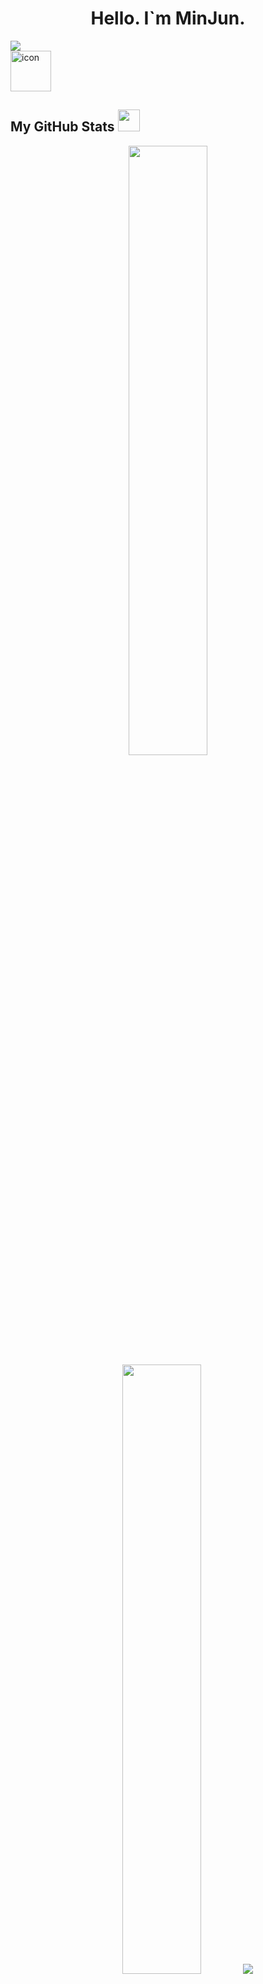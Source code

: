<h1 align="center">Hello. I`m MinJun.</h1>
<img src="https://capsule-render.vercel.app/api?type=waving&color=BDBDC8&height=150&section=header&text=Welcome!" />  

<div style="display: flex; align-items: flex-start;"><img src="https://techstack-generator.vercel.app/github-icon.svg" alt="icon" width="65" height="65" /></div>  

##  My GitHub Stats <img src = "https://i.pinimg.com/originals/65/c4/f4/65c4f452571be1261e9c623f7da488ac.gif" width = 35px> 

<p align="center">
    <img height="50%" width="auto" src ="https://github-readme-stats.vercel.app/api?username=kang-minjune&show_icons=true&count_private=true&theme=darcula&hide_border=true&hide=issues,contribs&bg_color=00000000">
    <img height="50%" width="auto" src ="https://github-readme-stats.vercel.app/api/top-langs/?username=kang-minjune&layout=compact&hide_border=true&theme=darcula&bg_color=00000000&langs_count=6&hide=jupyter%20notebook,tex,css,php&exclude_repo=Pacman-AI">
    <img src ="https://github-readme-streak-stats.herokuapp.com?user=kang-minjune&theme=darcula&hide_border=true&background=FFFFFF00">
</p>

<!--
![Stats](https://github-readme-stats.vercel.app/api?username=kang-minjune&theme=dark&show_icons=true&bg_color=1a1a1a&icon_color=a0ffff)
<img alt="Top Language" src="https://github-readme-stats.vercel.app/api/top-langs/?username=kang-minjune&hide=html,&hide_border=true&title_color=5391FE&text_color=555" align="right" />
-->

<br>


<span><strong>Technologies & Tools & Reference</strong> <img src="https://emojis.slackmojis.com/emojis/images/1621024394/39092/cat-roll.gif?1621024394" width="28" /></span>

![Git](https://img.shields.io/badge/-Git-black?style=flat-square&logo=git)
![GitHub](https://img.shields.io/badge/-GitHub-181717?style=flat-square&logo=github)
![Postman](https://img.shields.io/badge/Postman-black?style=flat-square&logo=postman)
![Java](https://img.shields.io/badge/-java-E34A86?style=flat-square&logo=java)
![HTML5](https://img.shields.io/badge/-HTML5-E34F26?style=flat-square&logo=html5&logoColor=white)
![CSS3](https://img.shields.io/badge/-CSS3-1572B6?style=flat-square&logo=css3)<br>
![React](https://img.shields.io/badge/-React-black?style=flat-square&logo=react)
![JavaScript](https://img.shields.io/badge/-JavaScript-black?style=flat-square&logo=javascript)
![Nodejs](https://img.shields.io/badge/-Nodejs-black?style=flat-square&logo=Node.js)
![Google Chrome](https://img.shields.io/badge/Chrome-black?style=flat-square&logo=google-chrome)
![Discord](https://img.shields.io/badge/Discord-black?style=flat-square&logo=discord)<br>
![MongoDB](https://img.shields.io/badge/-MongoDB-black?style=flat-square&logo=mongodb)
![Bootstrap](https://img.shields.io/badge/-Bootstrap-563D7C?style=flat-square&logo=bootstrap)
![VS Code](https://img.shields.io/badge/-VS%20Code-007ACC?style=flat-square&logo=visual-studio-code)
<img src="https://img.shields.io/badge/Terminal-555555.svg?&style=flat-square&logo=powershell&logoColor=white">
<img src="https://img.shields.io/badge/-Notion-000000?style=flat-square&logo=Notion&logoColor=white"/><br/>

<br><br><br>

<a href="https://www.instagram.com/minzunkang?igsh=MWxreGtjZjQ4ZDFrNw%3D%3D&utm_source=qr"><img src="https://img.shields.io/badge/instagram-E4405F.svg?style=for-the-badge&logo=instagram&logoColor=white" align="center"/></a>
<a href="mailto:bkokmj0327@gmail.com"><img src="https://img.shields.io/badge/e‑mail-D14836.svg?style=for-the-badge&logo=GMail&logoColor=white" align="center"/></a>
<a href="https://linktr.ee/kangminjun"><img src="https://img.shields.io/badge/linkedin-0077B5.svg?style=for-the-badge&logo=linkedin&logoColor=white" align="center"/></a>


<!--
**kang-minjune/kang-minjune** is a ✨ _special_ ✨ repository because its `README.md` (this file) appears on your GitHub profile.

Here are some ideas to get you started:

- 🔭 I’m currently working on ...
- 🌱 I’m currently learning ...
- 👯 I’m looking to collaborate on ...
- 🤔 I’m looking for help with ...
- 💬 Ask me about ...
- 📫 How to reach me: ...
- 😄 Pronouns: ...
- ⚡ Fun fact: ...
-->
